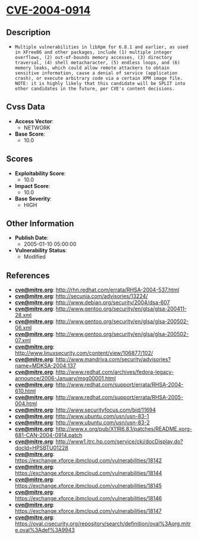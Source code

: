 
# [CVE-2004-0914](https://cve.mitre.org/cgi-bin/cvename.cgi?name=CVE-2004-0914)

## Description

- `Multiple vulnerabilities in libXpm for 6.8.1 and earlier, as used in XFree86 and other packages, include (1) multiple integer overflows, (2) out-of-bounds memory accesses, (3) directory traversal, (4) shell metacharacter, (5) endless loops, and (6) memory leaks, which could allow remote attackers to obtain sensitive information, cause a denial of service (application crash), or execute arbitrary code via a certain XPM image file. NOTE: it is highly likely that this candidate will be SPLIT into other candidates in the future, per CVE's content decisions.`

## Cvss Data

- **Access Vector**:
  - NETWORK
- **Base Score**:
  - 10.0

## Scores

- **Exploitability Score**:
  - 10.0
- **Impact Score**:
  - 10.0
- **Base Severity**:
  - HIGH

## Other Information

- **Publish Date**:
  - 2005-01-10 05:00:00
- **Vulnerability Status**:
  - Modified

## References

- **cve@mitre.org**: http://rhn.redhat.com/errata/RHSA-2004-537.html
- **cve@mitre.org**: http://secunia.com/advisories/13224/
- **cve@mitre.org**: http://www.debian.org/security/2004/dsa-607
- **cve@mitre.org**: http://www.gentoo.org/security/en/glsa/glsa-200411-28.xml
- **cve@mitre.org**: http://www.gentoo.org/security/en/glsa/glsa-200502-06.xml
- **cve@mitre.org**: http://www.gentoo.org/security/en/glsa/glsa-200502-07.xml
- **cve@mitre.org**: http://www.linuxsecurity.com/content/view/106877/102/
- **cve@mitre.org**: http://www.mandriva.com/security/advisories?name=MDKSA-2004:137
- **cve@mitre.org**: http://www.redhat.com/archives/fedora-legacy-announce/2006-January/msg00001.html
- **cve@mitre.org**: http://www.redhat.com/support/errata/RHSA-2004-610.html
- **cve@mitre.org**: http://www.redhat.com/support/errata/RHSA-2005-004.html
- **cve@mitre.org**: http://www.securityfocus.com/bid/11694
- **cve@mitre.org**: http://www.ubuntu.com/usn/usn-83-1
- **cve@mitre.org**: http://www.ubuntu.com/usn/usn-83-2
- **cve@mitre.org**: http://www.x.org/pub/X11R6.8.1/patches/README.xorg-681-CAN-2004-0914.patch
- **cve@mitre.org**: http://www1.itrc.hp.com/service/cki/docDisplay.do?docId=HPSBTU01228
- **cve@mitre.org**: https://exchange.xforce.ibmcloud.com/vulnerabilities/18142
- **cve@mitre.org**: https://exchange.xforce.ibmcloud.com/vulnerabilities/18144
- **cve@mitre.org**: https://exchange.xforce.ibmcloud.com/vulnerabilities/18145
- **cve@mitre.org**: https://exchange.xforce.ibmcloud.com/vulnerabilities/18146
- **cve@mitre.org**: https://exchange.xforce.ibmcloud.com/vulnerabilities/18147
- **cve@mitre.org**: https://oval.cisecurity.org/repository/search/definition/oval%3Aorg.mitre.oval%3Adef%3A9943
